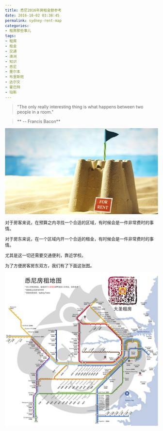 ```yaml
---
title: 悉尼2016年房租金额参考
date: 2016-10-02 03:38:45
permalink: sydney-rent-map
categories:
- 租房那些事儿
tags:
- 租房
- 租金
- 交通
- 澳洲
- 知识
- 悉尼
- 墨尔本
- 布里斯班
- 达尔文
- 霍巴特
- 珀斯
---
```

> "The only really interesting thing is
what happens between two people in a room."

>  ** -- Francis Bacon**

![史上最全悉尼租金地图](/uploads/2016/10/sydney-rent.jpg)

对于房客来说，在预算之内寻找一个合适的区域，有时候会是一件非常费时的事情。

对于房东来说，在一个区域内开一个合适的租金，有时候会是一件非常费时的事情。

尤其是这一切还需要交通便利，靠近学校。

为了方便房客房东双方，我们有了下面这张图。

<!-- more -->
![2016悉尼房租地图](/uploads/2016/10/sydney-rental-map.jpg)
